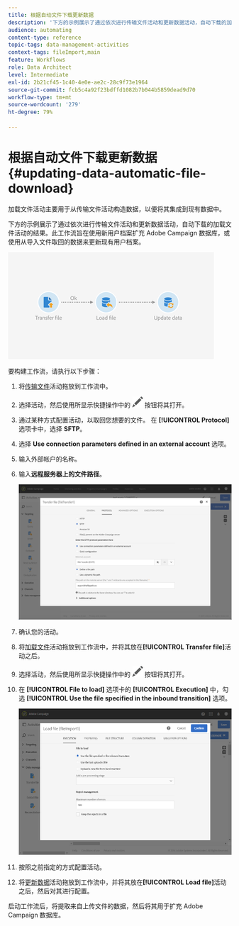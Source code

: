 ```yaml
---
title: 根据自动文件下载更新数据
description: '下方的示例展示了通过依次进行传输文件活动和更新数据活动，自动下载的加载文件活动的结果。 '
audience: automating
content-type: reference
topic-tags: data-management-activities
context-tags: fileImport,main
feature: Workflows
role: Data Architect
level: Intermediate
exl-id: 2b21cf45-1c40-4e0e-ae2c-28c9f73e1964
source-git-commit: fcb5c4a92f23bdffd1082b7b044b5859dead9d70
workflow-type: tm+mt
source-wordcount: '279'
ht-degree: 79%

---
```


# 根据自动文件下载更新数据 {#updating-data-automatic-file-download}

加载文件活动主要用于从传输文件活动构造数据，以便将其集成到现有数据中。

下方的示例展示了通过依次进行传输文件活动和更新数据活动，自动下载的加载文件活动的结果。此工作流旨在使用新用户档案扩充 Adobe Campaign 数据库，或使用从导入文件取回的数据来更新现有用户档案。

![](assets/load_file_workflow_ex1.png)

要构建工作流，请执行以下步骤：

1. 将[传输文件](../../automating/using/transfer-file.md)活动拖放到工作流中。
1. 选择活动，然后使用所显示快捷操作中的 ![](assets/edit_darkgrey-24px.png) 按钮将其打开。
1. 通过某种方式配置活动，以取回您想要的文件。 在 **[!UICONTROL Protocol]** 选项卡中，选择 **SFTP**。
1. 选择 **Use connection parameters defined in an external account** 选项。
1. 输入外部帐户的名称。
1. 输入&#x200B;**远程服务器上的文件路径**。

   ![](assets/wkf_file_transfer_07.png)

1. 确认您的活动。
1. 将[加载文件](../../automating/using/load-file.md)活动拖放到工作流中，并将其放在&#x200B;**[!UICONTROL Transfer file]**&#x200B;活动之后。
1. 选择活动，然后使用所显示快捷操作中的 ![](assets/edit_darkgrey-24px.png) 按钮将其打开。
1. 在 **[!UICONTROL File to load]** 选项卡的 **[!UICONTROL Execution]** 中，勾选 **[!UICONTROL Use the file specified in the inbound transition]** 选项。

   ![](assets/wkf_file_loading8.png)

1. 按照之前指定的方式配置活动。
1. 将[更新数据](../../automating/using/update-data.md)活动拖放到工作流中，并将其放在&#x200B;**[!UICONTROL Load file]**&#x200B;活动之后，然后对其进行配置。

启动工作流后，将提取来自上传文件的数据，然后将其用于扩充 Adobe Campaign 数据库。
